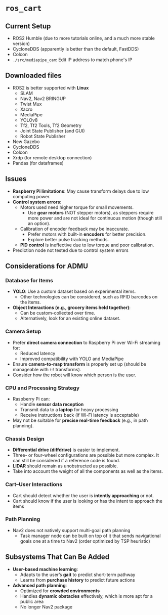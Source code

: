 # `ros_cart`

## Current Setup
- ROS2 Humble (due to more tutorials online, and a much more stable version)
- CycloneDDS (apparently is better than the default, FastDDS)
- Colcon
- `./src/mediapipe_cam`: Edit IP address to match phone's IP
## Downloaded files
- ROS2 is better supported with **Linux**
  - SLAM
  - Nav2, Nav2 BRINGUP
  - Twist Mux
  - Xacro
  - MediaPipe
  - YOLOv8
  - Tf2, Tf2 Tools, Tf2 Geometry
  - Joint State Publisher (and GUI)
  - Robot State Publisher
- New Gazebo
- CycloneDDS
- Colcon
- Xrdp (for remote desktop connection)
- Pandas (for dataframes)
## Issues
- **Raspberry Pi limitations**: May cause transform delays due to low computing power.
- **Control system errors**:
  - Motors used need higher torque for small movements.
    - Use **gear motors** (NOT stepper motors), as steppers require more power and are not ideal for continuous motion (though still an option).
  - Calibration of encoder feedback may be inaccurate.
    - Prefer motors with built-in **encoders** for better precision.
    - Explore better pulse tracking methods.
  - **PID control** is ineffective due to low torque and poor calibration.
- Prediction node not tested due to control system errors
## Considerations for ADMU
### Database for Items
- **YOLO**: Use a custom dataset based on experimental items.
  - Other technologies can be considered, such as RFID barcodes on the items.
- **Object Interactions (e.g., grocery items held together)**:
  - Can be custom-collected over time.
  - Alternatively, look for an existing online dataset.
### Camera Setup
- Prefer **direct camera connection** to Raspberry Pi over Wi-Fi streaming for:
  - Reduced latency
  - Improved compatibility with YOLO and MediaPipe
- Ensure **camera-to-map transform** is properly set up (should be manageable with `tf` transforms).
- Consider how the robot will know which person is the user.
### CPU and Processing Strategy
- Raspberry Pi can:
  - Handle **sensor data reception**
  - Transmit data to a **laptop** for heavy processing
  - Receive instructions back (if Wi-Fi latency is acceptable)
- May not be suitable for **precise real-time feedback** (e.g., in path planning).
### Chassis Design
- **Differential drive (diffdrive)** is easier to implement.
-   Three- or four-wheel configurations are possible but more complex. It can still be considered if a reference code is found.
- **LIDAR** should remain as unobstructed as possible.
- Take into account the weight of all the components as well as the items.
### Cart–User Interactions
- Cart should detect whether the user is **intently approaching** or not.
- Cart should know if the user is looking or has the intent to approach the items
### Path Planning
- Nav2 does not natively support multi-goal path planning
  - Task manager node can be built on top of it that sends navigational goals one at a time to Nav2 (order optimized by TSP heuristic)
## Subsystems That Can Be Added
- **User-based machine learning**:
  - Adapts to the user’s **gait** to predict short-term pathway
  - Learns from **purchase history** to predict future actions
- **Advanced path planning**:
  - Optimized for **crowded environments**
  - Handles **dynamic obstacles** effectively, which is more apt for a public area
  - No longer Nav2 package
